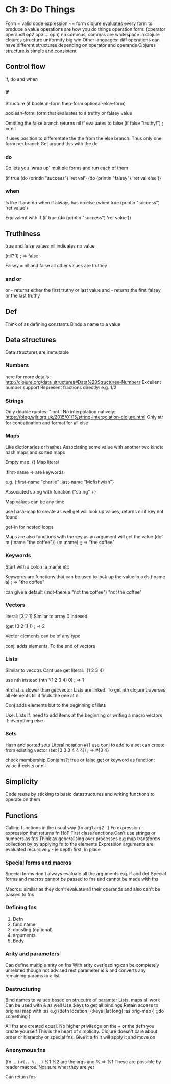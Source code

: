 # Ch 3: Do Things
Form = valid code
expression ~= form
clojure evaluates every form to produce a value
operations are how you do things
operation form: (operator operand1 op2 op3 ... opn)
no commas, commas are whitespace in clojure
clojures structure uniformity big win
Other languages: diff operations can have different structures depending on operator and operands
Clojures structure is simple and consistent

## Control flow
if, do and when

### if
Structure
(if boolean-form
    then-form
    optional-else-form)

boolean-form: form that evaluates to a truthy or falsey value

Omitting the false branch returns nil if evaluates to false
(if false
    "truthy!")
; => nil

if uses position to differentate the the from the else branch. Thus only one form per branch
Get around this with the do

### do
Do lets you 'wrap up' multiple forms and run each of them

(if true
    (do (println "success")
        'ret val')
    (do (println "falsey")
        'ret val else'))

### when
Is like if and do when if always has no else
(when true
    (println "success")
    'ret value')

Equivalent with if
(if true
    (do
        (println "success")
        'ret value'))

## Truthiness
true and false values
nil indicates no value

(nil? 1)
; => false

Falsey = nil and false
all other values are truthey

### and or
or - returns either the first truthy or last value
and - returns the first falsey or the last truthy

## Def
Think of as defining constants
Binds a name to a value

## Data structures
Data structures are immutable

### Numbers
here for more details: http://clojure.org/data_structures#Data%20Structures-Numbers
Excellent number support
Represent fractions directly: e.g. 1/2

### Strings
Only double quotes: " not '
No interpolation natively: https://blog.wjlr.org.uk/2015/01/15/string-interpolation-clojure.html
Only str for concatination and format for all else

### Maps
Like dictionaries or hashes
Associating some value with another
two kinds: hash maps and sorted maps

Empty map: {}
Map literal

:first-name => are keywords

e.g.
{:first-name "charlie"
 :last-name "Mcfishwish"}

Associated string with function
{"string" +}

Map values can be any time

use hash-map to create as well
get will look up values, returns nil if key not found

get-in for nested loops

Maps are also functions with the key as an argument will get the value
(def m {:name "the coffee"})
(m :name)
;; => "the coffee"

### Keywords
Start with a colon
:a
:name
etc

Keywords are functions that can be used to look up the value in a ds
(:name a)
; => "the coffee"

can give a default
(:not-there a "not the coffee")
"not the coffee"

### Vectors
literal: [3 2 1]
Similar to array
0 indexed

(get [3 2 1] 1)
; => 2

Vector elements can be of any type

conj: adds elements. To the end of vectors

### Lists
Similar to vecotrs
Cant use get
literal:
'(1 2 3 4)

use nth instead
(nth '(1 2 3 4) 0)
; => 1

nth:list is slower than get:vector
Lists are linked. To get nth clojure traverses all elements till it finds the one at n

Conj adds elements but to the beginning of lists

Use:
Lists if: need to add items at the beginning or writing a macro
vectors if: everything else

### Sets
Hash and sorted sets
Literal notation #{}
use conj to add to a set
can create from existing vector
(set [3 3 3 4 4 4])
; => #{3 4}

check membership
Contains?: true or false
get or keyword as function: value if exists or nil

## Simplicity
Code reuse by sticking to basic datastructures and writing functions to operate on them

## Functions
Calling functions in the usual way (fn arg1 arg2 ..)
Fn expression - expression that returns fn
HoF
First class functions
Can't use strings or numbers as fns
Think as generalising over processes
e.g map transforms collection by by applying fn to the elements
Expression arguments are evaluated recursively - ie depth first, in place

### Special forms and macros
Special forms don't always evaluate all the arguments e.g. if and def
Special forms and macros cannot be passed to fns and cannot be made with fns

Macros: similar as they don't evaluate all their operands and also can't be passed to fns

### Defining fns
1. Defn
2. func name
3. docsting (optional)
4. arguments 
5. Body

### Arity and parameters
Can define multiple arity on fns
With arity overloading
can be completely unrelated though not advised
rest parameter is & and converts any remaining params to a list

### Destructuring
Bind names to values based on strucutre of paramter
Lists, maps all work
Can be used with & as well
Use :keys to get all bindings
Retain access to original map with :as
e.g
(defn location
    [{:keys [lat long] :as orig-map}]
    ;;do something
    )

All fns are created equal. No higher priviledge on the + or the defn you create yourself
This is the heart of simplicity. Clojure doesn't care about order or hierarchy or special fns. Give it a fn it will apply it and move on

### Anonymous fns
(fn ... )
 ```#(.. %...)```
 %1 %2 are the args and % => %1
These are possible by reader macros. Not sure what they are yet

Can return fns









